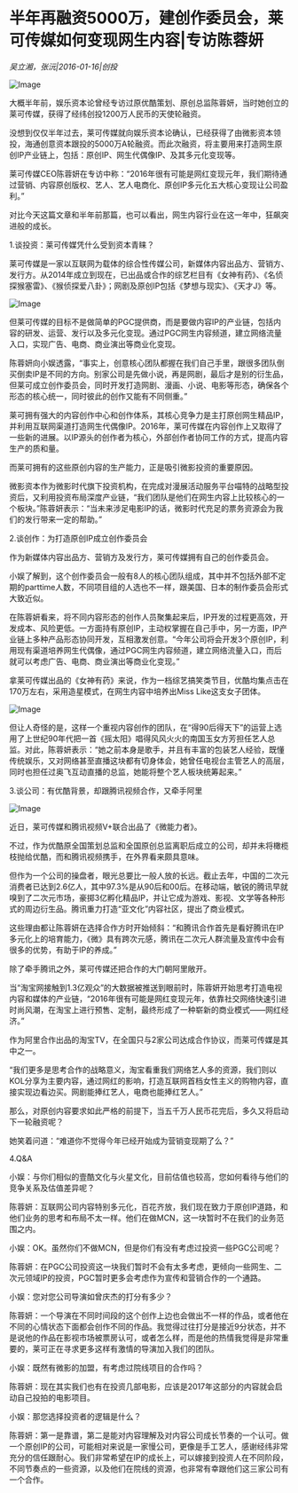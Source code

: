 # 半年再融资5000万，建创作委员会，莱可传媒如何变现网生内容|专访陈蓉妍

*吴立湘，张沅|2016-01-16|创投*

![Image](http://static.ylzbl.com/uploads/ueditor/php/upload/image/20180305/1520220869575601.jpeg)

大概半年前，娱乐资本论曾经专访过原优酷策划、原创总监陈蓉妍，当时她创立的莱可传媒，获得了经纬创投1200万人民币的天使轮融资。

没想到仅仅半年过去，莱可传媒就向娱乐资本论确认，已经获得了由微影资本领投，海通创意资本跟投的5000万A轮融资。而此次融资，将主要用来打造网生原创IP产业链上，包括：原创IP、网生代偶像IP、及其多元化变现等。

莱可传媒CEO陈蓉妍在专访中称：“2016年很有可能是网红变现元年，我们期待通过营销、内容原创版权、艺人、艺人电商化、原创IP多元化五大核心变现让公司盈利。”

对比今天这篇文章和半年前那篇，也可以看出，网生内容行业在这一年中，狂飙突进般的成长。

1.谈投资：莱可传媒凭什么受到资本青睐？

莱可传媒是一家以互联网为载体的综合性传媒公司，新媒体内容出品方、营销方、发行方。从2014年成立到现在，已出品或合作的综艺栏目有《女神有药》、《名侦探猴塞雷》、《猴侦探爱八卦》；网剧及原创IP包括《梦想与现实》、《天才J》等。

![Image](http://p2.pstatp.com/large/66c700060a67c543c32b)

但莱可传媒的目标不是做简单的PGC提供商，而是要做内容IP的产业链，包括内容的研发、运营、发行以及多元化变现。通过PGC网生内容频道，建立网络流量入口，实现广告、电商、商业演出等商业化变现。

陈蓉妍向小娱透露，“事实上，创意核心团队都握在我们自己手里，跟很多团队倒买倒卖IP是不同的方向。别家公司是先做小说，再是网剧，最后才是别的衍生品，但莱可成立创作委员会，同时开发打造网剧、漫画、小说、电影等形态，确保各个形态的核心统一，同时彼此的创作又能有不同侧重。”

莱可拥有强大的内容创作中心和创作体系，其核心竞争力是主打原创网生精品IP，并利用互联网渠道打造网生代偶像IP。2016年，莱可传媒在内容创作上又取得了一些新的进展。以IP源头的创作者为核心，外部创作者协同工作的方式，提高内容生产的质和量。

而莱可拥有的这些原创内容的生产能力，正是吸引微影投资的重要原因。

微影资本作为微影时代旗下投资机构，在完成对漫展活动服务平台喵特的战略型投资后，又利用投资布局深度产业链，“我们团队是他们在网生内容上比较核心的一个板块。”陈蓉妍表示：“当未来涉足电影IP的话，微影时代充足的票务资源会为我们的发行带来一定的帮助。”

2.谈创作：为打造原创IP成立创作委员会

作为新媒体内容出品方、营销方及发行方，莱可传媒拥有自己的创作委员会。

小娱了解到，这个创作委员会一般有8人的核心团队组成，其中并不包括外部不定期的parttime人数，不同项目组的人选也不一样，跟美国、日本的制作委员会形式大致近似。

在陈蓉妍看来，将不同内容形态的创作人员聚集起来后，IP开发的过程更高效，开发成本、风险更低。一方面持有原创IP，主动权掌握在自己手中，另一方面，IP产业链上多种产品形态协同开发，互相激发创意。“今年公司将会开发3个原创IP，利用现有渠道培养网生代偶像，通过PGC网生内容频道，建立网络流量入口，而后就可以考虑广告、电商、商业演出等商业化变现。”

拿莱可传媒出品的《女神有药》来说，作为一档综艺搞笑类节目，优酷均集点击在170万左右，采用造星模式，在网生内容中培养出Miss Like这支女子团体。

![Image](http://p3.pstatp.com/large/6c2f000040c79a912685)

但让人奇怪的是，这样一个重视内容创作的团队，在“得90后得天下”的运营上选用了上世纪90年代把一首《摇太阳》唱得风风火火的南国玉女方芳担任艺人总监。对此，陈蓉妍表示：“她之前本身是歌手，并且有丰富的包装艺人经验，既懂传统娱乐，又对网络甚至直播这块都有切身体会，她曾任电视台主管艺人的高层，同时也担任过奥飞互动直播的总监，她能将整个艺人板块统筹起来。”

3.谈公司：有优酷背景，却跟腾讯视频合作，又牵手阿里

![Image](http://static.ylzbl.com/uploads/ueditor/php/upload/image/20180305/1520221008657458.jpeg)

近日，莱可传媒和腾讯视频V+联合出品了《微能力者》。

不过，作为优酷原全国策划总监和全国原创总监离职后成立的公司，却并未将橄榄枝抛给优酷，而和腾讯视频携手，在外界看来颇具意味。

但作为一个公司的操盘者，眼光总要比一般人放的长远。截止去年，中国的二次元消费者已达到2.6亿人，其中97.3%是从90后和00后。在移动端，敏锐的腾讯早就嗅到了二次元市场，豪掷3亿孵化精品IP，并让它成为游戏、影视、文学等各种形式的周边衍生品。腾讯重力打造“亚文化”内容社区，提出了商业模式。

这些理由都让陈蓉妍在选择合作方时开始倾斜：“和腾讯合作首先是看好腾讯在IP多元化上的培育能力，《微》具有跨次元感，腾讯在二次元人群流量及宣传中会有很多的优势，有助于IP的养成。”

除了牵手腾讯之外，莱可传媒还把合作的大门朝阿里敞开。

当“淘宝网接触到1.3亿观众”的大数据被推送到眼前时，陈蓉妍开始思考打造电视内容和媒体的产业链，“2016年很有可能是网红变现元年，依靠社交网络快速引进时尚风潮，在淘宝上进行预售、定制，最终形成了一种崭新的商业模式——网红经济。”

作为阿里合作出品的淘宝TV，在全国只与2家公司达成合作协议，而莱可传媒是其中之一。

“我们更多是思考合作的战略意义，淘宝看重我们网络艺人多的资源，我们则以KOL分享为主要内容，通过网红的影响，打造互联网首档女性主义的购物内容，直接实现边看边买。网剧能捧红艺人，电商也能捧红艺人。”

那么，对原创内容要求如此严格的前提下，当五千万人民币花完后，多久又将启动下一轮融资呢？

她笑着问道：“难道你不觉得今年已经开始成为营销变现期了么？”

4.Q&A

小娱：与你们相似的壹酷文化与火星文化，目前估值也较高，您如何看待与他们的竞争关系及估值差异呢？

陈蓉妍：互联网公司内容特别多元化，百花齐放，我们现在致力于原创IP道路，和他们业务的思考和布局不太一样。他们在做MCN，这一块暂时不在我们的业务范围之内。

小娱：OK。虽然你们不做MCN，但是你们有没有考虑过投资一些PGC公司呢？

陈蓉妍：在PGC公司投资这一块我们暂时不会有太多考虑，更倾向一些网生、二次元领域IP的投资，PGC暂时更多会考虑作为宣传和营销合作的一个通路。

小娱：您对您公司导演如曾庆杰的打分有多少？

陈蓉妍：一个导演在不同时间段的这个创作上边也会做出不一样的作品，或者他在不同的心情状态下面都会创作不同的作品。我觉得过往打分是接近9分状态，并不是说他的作品在影视市场被票房认可，或者怎么样，而是他的热情我觉得是非常重要的，莱可正在寻求更多这样有激情的导演加入我们的团队。

小娱：既然有微影的加盟，有考虑过院线项目的合作吗？

陈蓉妍：现在其实我们也有在投资几部电影，应该是2017年这部分的内容就会启动自己投拍的电影项目。

小娱：那您选择投资者的逻辑是什么？

陈蓉妍：第一是靠谱，第二是能对内容理解及对内容公司成长节奏的一个认可。做一个原创IP的公司，可能相对来说是一家慢公司，更像是手工艺人，感谢经纬非常充分的信任跟耐心。我们非常希望在IP的成长上，可以嫁接到投资人在不同阶段，不同节奏点的一些资源，以及他们在院线的资源，也非常有幸跟他们这三家公司有一个合作。

